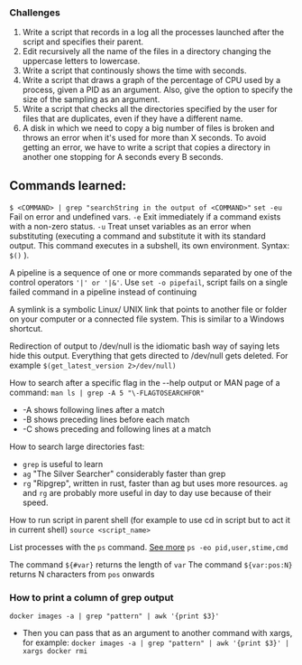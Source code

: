 ### Challenges

1. Write a script that records in a log all the processes launched after the script and specifies their parent.
2. Edit recursively all the name of the files in a directory changing the uppercase letters to lowercase.
3. Write a script that continously shows the time with seconds.
4. Write a script that draws a graph of the percentage of CPU used by a process, given a PID as an argument. Also, give the option to specify the size of the sampling as an argument.
5. Write a script that checks all the directories specified by the user for files that are duplicates, even if they have a different name.
6. A disk in which we need to copy a big number of files is broken and throws an error when it's used for more than X seconds. To avoid getting an error, we have to write a script that copies a directory in another one stopping for A seconds every B seconds.

## Commands learned:
`$ <COMMAND> | grep "searchString in the output of <COMMAND>"`
`set -eu` Fail on error and undefined vars.
`-e` Exit immediately if a command exists with a non-zero status.
`-u` Treat unset variables as an error when substituting (executing a command and substitute it with its standard output. This command executes in a subshell, its own environment. Syntax: `$()` ).

A pipeline is a sequence of one or more commands separated by one of the control operators `'|' or '|&'`.
Use `set -o pipefail`, script fails on a single failed command in a pipeline instead of continuing

A symlink is a symbolic Linux/ UNIX link that points to another file or folder on your computer or a connected file system. This is similar to a Windows shortcut.

Redirection of output to /dev/null is the idiomatic bash way of saying lets hide this output. Everything that gets directed to /dev/null gets deleted. For example `$(get_latest_version 2>/dev/null)`

How to search after a specific flag in the --help output or MAN page of a command:
`man ls | grep -A 5 "\-FLAGTOSEARCHFOR"`
* -A <NUM> shows following lines after a match
* -B <NUM> shows preceding lines before each match
* -C <NUM> shows preceding and following lines at a match

How to search large directories fast:
* `grep` is useful to learn
* `ag` "The Silver Searcher" considerably faster than grep
* `rg` "Ripgrep", written in rust, faster than ag but uses more resources.
`ag` and `rg` are probably more useful in day to day use because of their speed.

How to run script in parent shell (for example to use cd in script but to act it in current shell)
`source <script_name>`

List processes with the `ps` command.
[See more](https://www.tecmint.com/ps-command-examples-for-linux-process-monitoring/)
`ps -eo pid,user,stime,cmd`

The command `${#var}` returns the length of `var`
The command `${var:pos:N}` returns N characters from `pos` onwards

### How to print a column of grep output
`docker images -a | grep "pattern" | awk '{print $3}'`

* Then you can pass that as an argument to another command with xargs, for example:
`docker images -a | grep "pattern" | awk '{print $3}' | xargs docker rmi`
